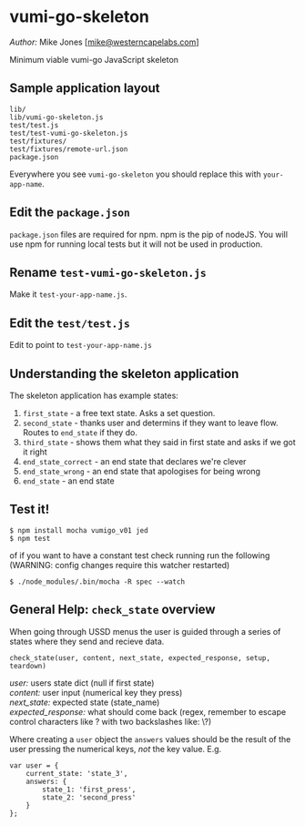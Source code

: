 vumi-go-skeleton
================

*Author:* Mike Jones [mike@westerncapelabs.com]

Minimum viable vumi-go JavaScript skeleton

## Sample application layout

    lib/
    lib/vumi-go-skeleton.js
    test/test.js
    test/test-vumi-go-skeleton.js
    test/fixtures/
    test/fixtures/remote-url.json
    package.json

Everywhere you see `vumi-go-skeleton` you should replace this with `your-app-name`.


## Edit the `package.json`

`package.json` files are required for npm. npm is the pip of nodeJS. You will use npm for running local tests but it will not be used in production.

## Rename `test-vumi-go-skeleton.js`

Make it `test-your-app-name.js`.


## Edit the `test/test.js`

Edit to point to `test-your-app-name.js`


## Understanding the skeleton application

The skeleton application has example states:

1. `first_state` - a free text state. Asks a set question.
2. `second_state` - thanks user and determins if they want to leave flow. Routes to `end_state` if they do.
3. `third_state` - shows them what they said in first state and asks if we got it right
4. `end_state_correct` - an end state that declares we're clever
5. `end_state_wrong` - an end state that apologises for being wrong
3. `end_state` - an end state


## Test it!

    $ npm install mocha vumigo_v01 jed
    $ npm test

of if you want to have a constant test check running run the following (WARNING: config changes require this watcher restarted)

    $ ./node_modules/.bin/mocha -R spec --watch


## General Help: `check_state` overview

When going through USSD menus the user is guided through a series of states where they 
send and recieve data. 

    check_state(user, content, next_state, expected_response, setup, teardown)

*user:* users state dict (null if first state)  
*content:* user input (numerical key they press)   
*next_state:* expected state (state_name)  
*expected_response:* what should come back (regex, remember to escape control characters like ? with two backslashes like: \\\?)  

Where creating a `user` object the `answers` values should be the result of the user pressing the numerical keys, *not* the key value. E.g.

    var user = {
        current_state: 'state_3',
        answers: {
            state_1: 'first_press',
            state_2: 'second_press'
        }
    };



